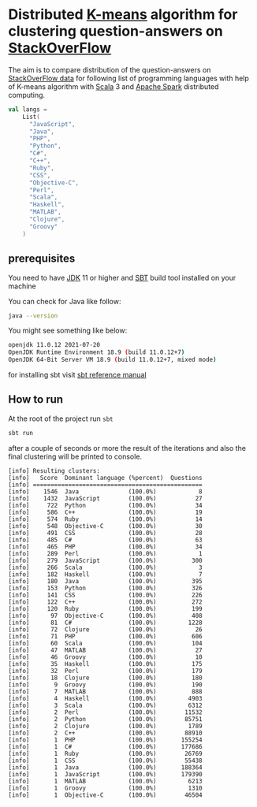 # Distributed [K-means](https://en.wikipedia.org/wiki/K-means_clustering) algorithm for clustering question-answers on [StackOverFlow](https://stackoverflow.com/)

The aim is to compare distribution of the question-answers on [StackOverFlow data](src/main/resources/stackoverflow.csv) for following list of programming languages with help of K-means algorithm with [Scala](https://www.scala-lang.org/) 3 and [Apache Spark](https://spark.apache.org/) distributed computing.

```scala
val langs =
    List(
      "JavaScript",
      "Java",
      "PHP",
      "Python",
      "C#",
      "C++",
      "Ruby",
      "CSS",
      "Objective-C",
      "Perl",
      "Scala",
      "Haskell",
      "MATLAB",
      "Clojure",
      "Groovy"
    )
```

## prerequisites
You need to have [JDK](https://openjdk.java.net/install/) 11 or higher and [SBT](https://www.scala-sbt.org/index.html) build tool installed on your machine

You can check for Java like follow:

```bash
java --version
```

You might see something like below:

```bash
openjdk 11.0.12 2021-07-20
OpenJDK Runtime Environment 18.9 (build 11.0.12+7)
OpenJDK 64-Bit Server VM 18.9 (build 11.0.12+7, mixed mode)
```

for installing sbt visit [sbt reference manual](https://www.scala-sbt.org/1.x/docs/Setup.html)


## How to run

At the root of the project run `sbt`

```bash
sbt run
```

after a couple of seconds or more the result of the iterations and also the final clustering will be printed to console.
```text
[info] Resulting clusters:
[info]   Score  Dominant language (%percent)  Questions
[info] ================================================
[info]    1546  Java              (100.0%)            8
[info]    1432  JavaScript        (100.0%)           27
[info]     722  Python            (100.0%)           34
[info]     586  C++               (100.0%)           19
[info]     574  Ruby              (100.0%)           14
[info]     548  Objective-C       (100.0%)           30
[info]     491  CSS               (100.0%)           28
[info]     485  C#                (100.0%)           63
[info]     465  PHP               (100.0%)           34
[info]     289  Perl              (100.0%)            1
[info]     279  JavaScript        (100.0%)          300
[info]     266  Scala             (100.0%)            3
[info]     182  Haskell           (100.0%)            7
[info]     180  Java              (100.0%)          395
[info]     153  Python            (100.0%)          326
[info]     141  CSS               (100.0%)          226
[info]     122  C++               (100.0%)          272
[info]     120  Ruby              (100.0%)          199
[info]      97  Objective-C       (100.0%)          408
[info]      81  C#                (100.0%)         1228
[info]      72  Clojure           (100.0%)           26
[info]      71  PHP               (100.0%)          606
[info]      60  Scala             (100.0%)          104
[info]      47  MATLAB            (100.0%)           27
[info]      46  Groovy            (100.0%)           10
[info]      35  Haskell           (100.0%)          175
[info]      32  Perl              (100.0%)          179
[info]      18  Clojure           (100.0%)          180
[info]       9  Groovy            (100.0%)          190
[info]       7  MATLAB            (100.0%)          888
[info]       4  Haskell           (100.0%)         4903
[info]       3  Scala             (100.0%)         6312
[info]       2  Perl              (100.0%)        11532
[info]       2  Python            (100.0%)        85751
[info]       2  Clojure           (100.0%)         1789
[info]       2  C++               (100.0%)        88910
[info]       1  PHP               (100.0%)       155254
[info]       1  C#                (100.0%)       177686
[info]       1  Ruby              (100.0%)        26769
[info]       1  CSS               (100.0%)        55438
[info]       1  Java              (100.0%)       188364
[info]       1  JavaScript        (100.0%)       179390
[info]       1  MATLAB            (100.0%)         6213
[info]       1  Groovy            (100.0%)         1310
[info]       1  Objective-C       (100.0%)        46504
```
